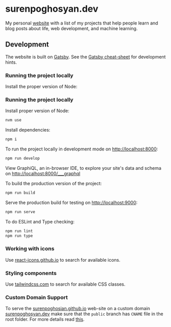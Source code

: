 # surenpoghosyan.dev

My personal [website](https://surenpoghosian.github.io) with a list of my projects that help people learn and blog posts about life, web development, and machine learning.

## Development

The website is built on [Gatsby](https://www.gatsbyjs.com/). See the [Gatsby cheat-sheet](https://www.gatsbyjs.com/gatsby-cheat-sheet.pdf) for development hints.

### Running the project locally

Install the proper version of Node:

### Running the project locally

Install proper version of Node:

```bash
nvm use
```

Install dependencies:

```bash
npm i
```

To run the project locally in development mode on [http://localhost:8000](http://localhost:8000):

```bash
npm run develop
```

View GraphiQL, an in-browser IDE, to explore your site's data and schema on [http://localhost:8000/___graphql](https://localhost:8000/___graphql)

To build the production version of the project:

```bash
npm run build
```

Serve the production build for testing on [http://localhost:9000](http://localhost:9000):

```bash
npm run serve
```

To do ESLint and Type checking:

```bash
npm run lint
npm run type
```

### Working with icons

Use [react-icons.github.io](https://react-icons.github.io/react-icons) to search for available icons.

### Styling components

Use [tailwindcss.com](https://tailwindcss.com) to search for available CSS classes.

### Custom Domain Support

To serve the [surenpoghosian.github.io](https://surenpoghosian.github.io) web-site on a custom domain [surenpoghosyan.dev](https://surenpoghosyan.dev) make sure that the `public` branch has `CNAME` file in the root folder. For more details read [this](https://docs.github.com/en/free-pro-team@latest/github/working-with-github-pages/configuring-a-custom-domain-for-your-github-pages-site).
